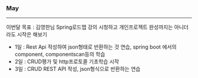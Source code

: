 ### May
---

이번달 목표 : 김영한님 Spring로드맵 강의 시청하고 개인프로젝트 완성까지는 아니더라도 시작은 해보기

- 1일 : Rest Api 작성하여 json형태로 반환하는 것 연습, spring boot 에서의 component, componentscan등의 학습
- 2일 : CRUD평가 및 http프로토콜 기초학습 시작
- 3일 : CRUD REST API 작성, json형식으로 반환하는 연습
